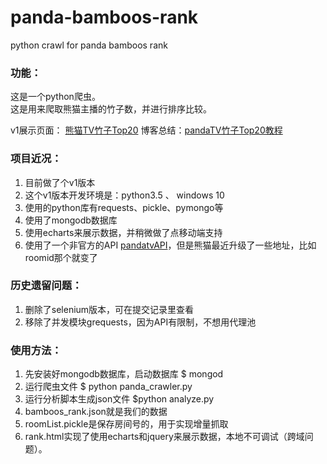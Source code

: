 # panda-bamboos-rank   
python crawl for panda bamboos rank    
    
### 功能：
这是一个python爬虫。    
这是用来爬取熊猫主播的竹子数，并进行排序比较。 

v1展示页面： [熊猫TV竹子Top20](http://behappy.cc/extension/panda/rank.html)
博客总结：[pandaTV竹子Top20教程](http://behappy.cc/2016/08/09/python-panda-rank/)

### 项目近况：
1. 目前做了个v1版本
2. 这个v1版本开发环境是：python3.5 、 windows 10
3. 使用的python库有requests、pickle、pymongo等
4. 使用了mongodb数据库
5. 使用echarts来展示数据，并稍微做了点移动端支持
6. 使用了一个非官方的API  [pandatvAPI](https://github.com/MatteO-Matic/pandatvAPI)，但是熊猫最近升级了一些地址，比如roomid那个就变了

### 历史遗留问题：
1. 删除了selenium版本，可在提交记录里查看
2. 移除了并发模块grequests，因为API有限制，不想用代理池 

### 使用方法：
1. 先安装好mongodb数据库，启动数据库 $ mongod
2. 运行爬虫文件 $ python panda_crawler.py
3. 运行分析脚本生成json文件 $python analyze.py
4. bamboos_rank.json就是我们的数据
5. roomList.pickle是保存房间号的，用于实现增量抓取
6. rank.html实现了使用echarts和jquery来展示数据，本地不可调试（跨域问题）。

   
